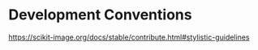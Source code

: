 # Development Conventions

https://scikit-image.org/docs/stable/contribute.html#stylistic-guidelines